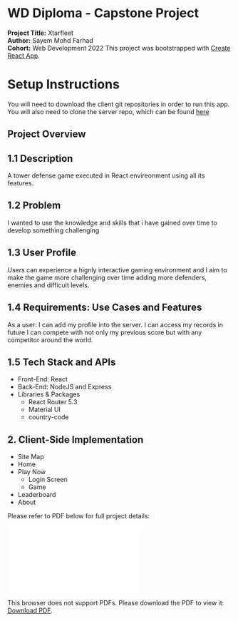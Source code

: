 # WD Diploma - Capstone Project
**Project Title:** Xtarfleet  
**Author:** Sayem Mohd Farhad  
**Cohort:** Web Development 2022
This project was bootstrapped with [Create React App](https://github.com/facebook/create-react-app).
# Setup Instructions
You will need to download the client git repositories in order to run this app. You will also need to clone the server repo, which can be found 
<a href="https://github.com/sayemfarhad001/xtarfleet-server">here</a>

## Project Overview
## 1.1 Description
A tower defense game executed in React envireonment using all its features.
## 1.2 Problem
I wanted to use the knowledge and skills that i have gained over time to develop something challenging  
## 1.3 User Profile
Users can experience a hignly interactive gaming environment and I aim to make the game more challenging over time adding more defenders, enemies and difficult levels.
## 1.4 Requirements: Use Cases and Features
As a user:
I can add my profile into the server.
I can access my records in future
I can compete with not only my previous score but with any competitor around the world.
## 1.5 Tech Stack and APIs
- Front-End: React
- Back-End: NodeJS and Express
- Libraries & Packages
  - React Router 5.3
  - Material UI
  - country-code

## 2. Client-Side Implementation

- Site Map
- Home
- Play Now
    - Login Screen
    - Game
- Leaderboard
- About

Please refer to PDF below for full project details:

<object data="./xtarfleet.pdf" type="application/pdf" width="700px" height="700px">
    <embed src="./xtarfleet.pdf">
        <p>This browser does not support PDFs. Please download the PDF to view it: <a href="./xtarfleet.pdf">Download PDF</a>.</p>
    </embed>
</object>
